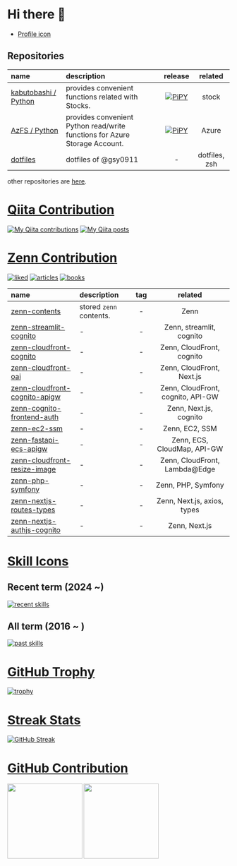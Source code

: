 # Hi there 👋

- [Profile icon](./icons/README.md)

## Repositories

| name                                                           | description                                                                |                                             release                                             |    related    |
|:---------------------------------------------------------------|:---------------------------------------------------------------------------|:-----------------------------------------------------------------------------------------------:|:-------------:|
| [kabutobashi / Python](https://github.com/gsy0911/kabutobashi) | provides convenient functions related with Stocks.                         | [![PiPY](https://img.shields.io/pypi/v/kabutobashi.svg)](https://pypi.org/project/kabutobashi/) |     stock     |
| [AzFS / Python](https://github.com/gsy0911/azfs)               | provides convenient Python read/write functions for Azure Storage Account. |        [![PiPY](https://img.shields.io/pypi/v/azfs.svg)](https://pypi.org/project/azfs/)        |     Azure     |
| [dotfiles](https://github.com/gsy0911/dotfiles)                | dotfiles of @gsy0911                                                       |                                                -                                                | dotfiles, zsh |

other repositories are [here](./DETAIL.md).

# [Qiita Contribution](https://qiita.com/mikkame/items/f2c60d9caf8a8e38ec50)

[![My Qiita contributions](https://qiita-badge.apiapi.app/s/gsy0911/contributions.svg)](http://qiita.com/gsy0911)
[![My Qiita posts](https://qiita-badge.apiapi.app/s/gsy0911/posts.svg)](http://qiita.com/gsy0911)

# [Zenn Contribution](https://github.com/nikaera/zenn-badge)

[![liked](https://zenn.badge.nikaera.com/s/gsy0911/likes?style=flat)](https://zenn.dev/gsy0911)
[![articles](https://zenn.badge.nikaera.com/s/gsy0911/articles?style=flat)](https://zenn.dev/gsy0911)
[![books](https://zenn.badge.nikaera.com/s/gsy0911/books?style=falt)](https://zenn.dev/gsy0911)

| name                                                                                      | description             | tag |              related              |
|:------------------------------------------------------------------------------------------|:------------------------|:---:|:---------------------------------:|
| [zenn-contents](https://github.com/gsy0911/zenn-contents)                                 | stored `zenn` contents. |  -  |               Zenn                |
| [zenn-streamlit-cognito](https://github.com/gsy0911/zenn-streamlit-cognito)               | -                       |  -  |     Zenn, streamlit, cognito      |
| [zenn-cloudfront-cognito](https://github.com/gsy0911/zenn-cloudfront-cognito)             | -                       |  -  |     Zenn, CloudFront, cognito     |
| [zenn-cloudfront-oai](https://github.com/gsy0911/zenn-cloudfront-oai)                     | -                       |  -  |     Zenn, CloudFront, Next.js     |
| [zenn-cloudfront-cognito-apigw](https://github.com/gsy0911/zenn-cloudfront-cognito-apigw) | -                       |  -  | Zenn, CloudFront, cognito, API-GW |
| [zenn-cognito-frontend-auth](https://github.com/gsy0911/zenn-cognito-frontend-auth)       | -                       |  -  |      Zenn, Next.js, cognito       |
| [zenn-ec2-ssm](https://github.com/gsy0911/zenn-ec2-ssm)                                   | -                       |  -  |          Zenn, EC2, SSM           |
| [zenn-fastapi-ecs-apigw](https://github.com/gsy0911/zenn-fastapi-ecs-apigw)               | -                       |  -  |    Zenn, ECS, CloudMap, API-GW    |
| [zenn-cloudfront-resize-image](https://github.com/gsy0911/zenn-cloudfront-resize-image)   | -                       |  -  |   Zenn, CloudFront, Lambda@Edge   |
| [zenn-php-symfony](https://github.com/gsy0911/zenn-php-symfony)                           | -                       |  -  |        Zenn, PHP, Symfony         |
| [zenn-nextjs-routes-types](https://github.com/gsy0911/zenn-nextjs-routes-types)           | -                       |  -  |    Zenn, Next.js, axios, types    |
| [zenn-nextjs-authjs-cognito](https://github.com/gsy0911/zenn-nextjs-authjs-cognito)       | -                       |  -  |           Zenn, Next.js           |

# [Skill Icons](https://github.com/tandpfun/skill-icons)

## Recent term (2024 ~)

[![recent skills](https://skillicons.dev/icons?i=aws,docker,figma,git,github,githubactions,lua,mysql,neovim,next,php,phpstorm,py,pycharm,react,symfony,tailwind,ts,webstorm&perline=10)](https://skillicons.dev)

## All term (2016 ~ )

[![past skills](https://skillicons.dev/icons?i=androidstudio,aws,azure,docker,eclipse,fastapi,figma,git,github,githubactions,idea,java,latex,lua,materialui,mysql,neovim,next,php,phpstorm,postgres,pr,py,pycharm,raspberrypi,react,symfony,tailwind,ts,webstorm&perline=10)](https://skillicons.dev)

# [GitHub Trophy](https://github.com/ryo-ma/github-profile-trophy)

[![trophy](https://github-profile-trophy.vercel.app/?username=gsy0911&theme=onedark&margin-w=5&margin-h=5&rank=-C,-B)](https://github.com/ryo-ma/github-profile-trophy)

# [Streak Stats](http://github-readme-streak-stats.herokuapp.com/demo/)

[![GitHub Streak](http://github-readme-streak-stats.herokuapp.com?user=gsy0911&theme=dark&date_format=%5BY.%5Dn.j)](https://git.io/streak-stats)

# [GitHub Contribution](https://qiita.com/zizi4n5/items/f8076cb25bbf64a9bc1c)

<a href="https://github.com/anuraghazra/github-readme-stats" about="https://github.com/anuraghazra/github-readme-stats/issues/2415">
  <img height="170" align="left" src="https://github-readme-stats-ten-gilt.vercel.app/api?username=gsy0911&count_private=true&theme=dracula" />
</a>
<a href="https://github.com/anuraghazra/github-readme-stats"  about="https://github.com/anuraghazra/github-readme-stats/issues/2415">
  <img height="170" align="left" src="https://github-readme-stats-ten-gilt.vercel.app/api/top-langs/?username=gsy0911&layout=compact&theme=dracula" />
</a>
